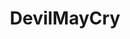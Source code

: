 ---
title: DevilMayCry
crosslinks:
- youtubefactsbot
- u_imguralbumbot
- youtubot
- PS4
- john_yukis_bots
- OtakuVisualArts
- Bayonetta
- linux_gaming
- anti_gif_bot
- 2Booty
- gaming
- DragonsDogma
- pcgaming
- copypasta
- GreatXboxDeals
- crashbandicoot
- JonTron
- residentevil
- fireemblem
- SubredditDrama
---
